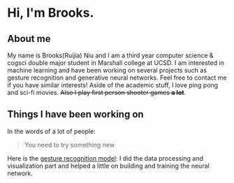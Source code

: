 # Hi, I'm Brooks.
## About me
My name is Brooks(Ruijia) Niu and I am a third year computer science & cogsci double major student in Marshall college at UCSD. I am interested in machine learning and have been working on several projects such as gesture recognition and generative neural networks. Feel free to contact me if you have similar interests! Aside of the academic stuff, I love ping pong and sci-fi movies. ~~Also I play first person shooter games **a lot**~~. 

## Things I have been working on

In the words of a lot of people:
> You need to try something new

Here is the [gesture recognition model](https://github.com/brooksniu/gesture-recognition-browser):
 I did the data processing and visualization part and helped a little on building and training the neural network. 
